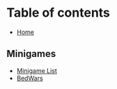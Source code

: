 # Table of contents

* [Home](README.md)

## Minigames <a id="mg"></a>

* [Minigame List](mg/mg-list.md)
* [BedWars](mg/bw.md)

